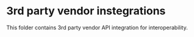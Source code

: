 # 3rd party vendor instegrations

This folder contains 3rd party vendor API integration for interoperability.
